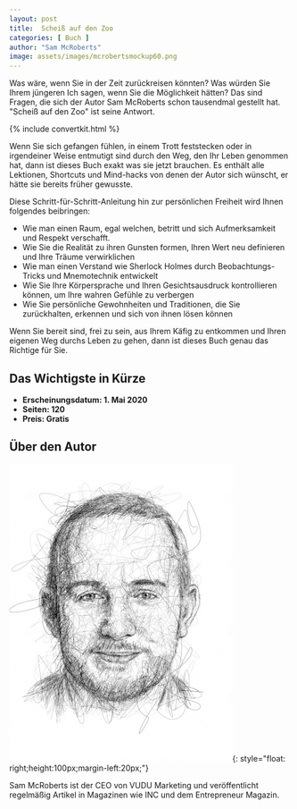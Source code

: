 ```yaml
---
layout: post
title:  Scheiß auf den Zoo
categories: [ Buch ]
author: "Sam McRoberts"
image: assets/images/mcrobertsmockup60.png
---
```



Was wäre, wenn Sie in der Zeit zurückreisen könnten? Was würden Sie Ihrem jüngeren Ich sagen, wenn Sie die Möglichkeit hätten? Das sind Fragen, die sich der Autor Sam McRoberts schon tausendmal gestellt hat. "Scheiß auf den Zoo" ist seine Antwort.

{% include convertkit.html %}

Wenn Sie sich gefangen fühlen, in einem Trott feststecken oder in irgendeiner Weise entmutigt sind durch den Weg, den Ihr Leben genommen hat, dann ist dieses Buch exakt was sie jetzt brauchen. Es enthält alle Lektionen, Shortcuts und Mind-hacks von denen der Autor sich wünscht, er hätte sie bereits früher gewusste.  

Diese Schritt-für-Schritt-Anleitung hin zur persönlichen Freiheit wird Ihnen folgendes beibringen:

- Wie man einen Raum, egal welchen, betritt und sich Aufmerksamkeit und Respekt verschafft.
- Wie Sie die Realität zu ihren Gunsten formen, Ihren Wert neu definieren und Ihre Träume verwirklichen
- Wie man einen Verstand wie Sherlock Holmes durch Beobachtungs-Tricks und Mnemotechnik entwickelt
- Wie Sie Ihre Körpersprache und Ihren Gesichtsausdruck kontrollieren können, um Ihre wahren Gefühle zu verbergen
- Wie Sie persönliche Gewohnheiten und Traditionen, die Sie zurückhalten, erkennen und sich von ihnen lösen können

Wenn Sie bereit sind, frei zu sein, aus Ihrem Käfig zu entkommen und Ihren eigenen Weg durchs Leben zu gehen, dann ist dieses Buch genau das Richtige für Sie. 

## Das Wichtigste in Kürze

- **Erscheinungsdatum: 1. Mai 2020**
- **Seiten: 120**
- **Preis: Gratis**

## Über den Autor

![Sam McRoberts](/assets/images/samsmall.jpg){: style="float: right;height:100px;margin-left:20px;"}


Sam McRoberts ist der CEO von VUDU Marketing und veröffentlicht regelmäßig Artikel in Magazinen wie INC und dem Entrepreneur Magazin.

